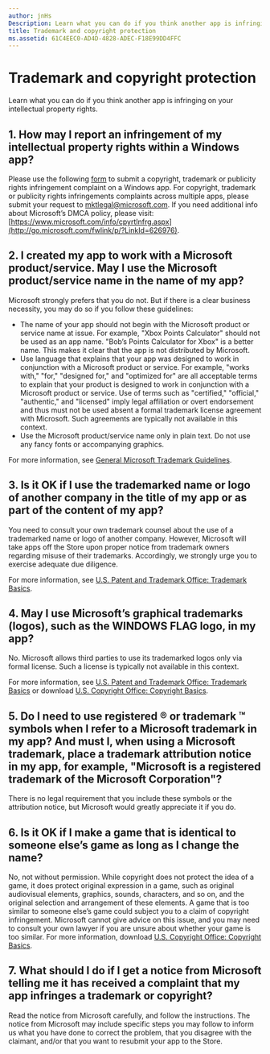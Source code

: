```yaml
---
author: jnHs
Description: Learn what you can do if you think another app is infringing on your intellectual property rights.
title: Trademark and copyright protection
ms.assetid: 61C4EEC0-AD4D-4828-ADEC-F18E99DD4FFC
---
```


# Trademark and copyright protection


Learn what you can do if you think another app is infringing on your intellectual property rights.

## 1. How may I report an infringement of my intellectual property rights within a Windows app?


Please use the following [form](http://go.microsoft.com/fwlink/p/?LinkId=273879) to submit a copyright, trademark or publicity rights infringement complaint on a Windows app. For copyright, trademark or publicity rights infringements complaints across multiple apps, please submit your request to mktlegal@microsoft.com. If you need additional info about Microsoft’s DMCA policy, please visit: [https://www.microsoft.com/info/cpyrtInfrg.aspx](http://go.microsoft.com/fwlink/p/?LinkId=626976).

## 2. I created my app to work with a Microsoft product/service. May I use the Microsoft product/service name in the name of my app?


Microsoft strongly prefers that you do not. But if there is a clear business necessity, you may do so if you follow these guidelines:

-   The name of your app should not begin with the Microsoft product or service name at issue. For example, "Xbox Points Calculator" should not be used as an app name. "Bob’s Points Calculator for Xbox" is a better name. This makes it clear that the app is not distributed by Microsoft.
-   Use language that explains that your app was designed to work in conjunction with a Microsoft product or service. For example, "works with," "for," "designed for," and "optimized for" are all acceptable terms to explain that your product is designed to work in conjunction with a Microsoft product or service. Use of terms such as "certified," "official," "authentic," and "licensed" imply legal affiliation or overt endorsement and thus must not be used absent a formal trademark license agreement with Microsoft. Such agreements are typically not available in this context.
-   Use the Microsoft product/service name only in plain text. Do not use any fancy fonts or accompanying graphics.

For more information, see [General Microsoft Trademark Guidelines](http://go.microsoft.com/fwlink/p/?LinkId=225434).

## 3. Is it OK if I use the trademarked name or logo of another company in the title of my app or as part of the content of my app?


You need to consult your own trademark counsel about the use of a trademarked name or logo of another company. However, Microsoft will take apps off the Store upon proper notice from trademark owners regarding misuse of their trademarks. Accordingly, we strongly urge you to exercise adequate due diligence.

For more information, see [U.S. Patent and Trademark Office: Trademark Basics](http://go.microsoft.com/fwlink/p/?LinkId=225271).

## 4. May I use Microsoft’s graphical trademarks (logos), such as the WINDOWS FLAG logo, in my app?


No. Microsoft allows third parties to use its trademarked logos only via formal license. Such a license is typically not available in this context.

For more information, see [U.S. Patent and Trademark Office: Trademark Basics](http://go.microsoft.com/fwlink/p/?LinkId=225271) or download [U.S. Copyright Office: Copyright Basics](http://go.microsoft.com/fwlink/p/?LinkID=225273).

## 5. Do I need to use registered ® or trademark ™ symbols when I refer to a Microsoft trademark in my app? And must I, when using a Microsoft trademark, place a trademark attribution notice in my app, for example, "Microsoft is a registered trademark of the Microsoft Corporation"?


There is no legal requirement that you include these symbols or the attribution notice, but Microsoft would greatly appreciate it if you do.

## 6. Is it OK if I make a game that is identical to someone else’s game as long as I change the name?


No, not without permission. While copyright does not protect the idea of a game, it does protect original expression in a game, such as original audiovisual elements, graphics, sounds, characters, and so on, and the original selection and arrangement of these elements. A game that is too similar to someone else’s game could subject you to a claim of copyright infringement. Microsoft cannot give advice on this issue, and you may need to consult your own lawyer if you are unsure about whether your game is too similar. For more information, download [U.S. Copyright Office: Copyright Basics](http://go.microsoft.com/fwlink/p/?LinkID=225273).

## 7. What should I do if I get a notice from Microsoft telling me it has received a complaint that my app infringes a trademark or copyright?


Read the notice from Microsoft carefully, and follow the instructions. The notice from Microsoft may include specific steps you may follow to inform us what you have done to correct the problem, that you disagree with the claimant, and/or that you want to resubmit your app to the Store.

 

 






<!--HONumber=Jun16_HO2-->


